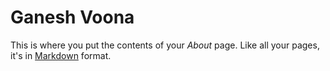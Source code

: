 # Ganesh Voona

This is where you put the contents of your *About* page. Like all your pages, it's in [Markdown](https://guides.github.com/features/mastering-markdown/) format.

